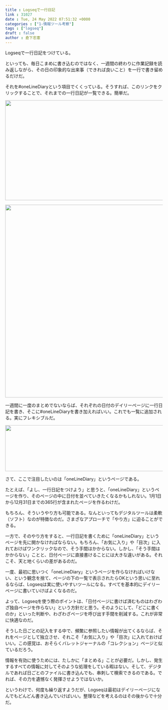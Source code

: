 ```yaml
---
title : Logseqで一行日記
link : 31027
date : Tue, 24 May 2022 07:51:32 +0000
categories : ["1-情報ツール考察"]
tags : ["logseq"]
draft : false
author : 倉下忠憲
---
```


Logseqで一行日記をつけている。

といっても、毎日こまめに書き込むのではなく、一週間の終わりに作業記録を読み返しながら、その日の印象的な出来事（できれば良いこと）を一行で書き留めるだけだ。

それを#oneLineDiaryという項目でくくっている。そうすれば、このリンクをクリックすることで、それまでの一行日記が一覧できる。簡単だ。

<a href="https://rashita.net/blog/?attachment_id=31028" rel="attachment wp-att-31028"><img src="https://rashita.net/blog/wp-content/uploads/2022/05/82f5a8644922f4c4a45d98960dc8a8ee-700x349.png" alt="" width="640" height="319" class="alignnone size-large wp-image-31028" /></a>

<a href="https://rashita.net/blog/?attachment_id=31029" rel="attachment wp-att-31029"><img src="https://rashita.net/blog/wp-content/uploads/2022/05/aa8c4a9feb310784a39de565b01c8428-700x673.png" alt="" width="640" height="615" class="alignnone size-large wp-image-31029" /></a>

一週間に一度のまとめでないならば、それぞれの日付のデイリーページに一行日記を書き、そこに#oneLineDiaryを書き加えればいい。これでも一覧に追加される。実にフレキシブルだ。

<a href="https://rashita.net/blog/?attachment_id=31030" rel="attachment wp-att-31030"><img src="https://rashita.net/blog/wp-content/uploads/2022/05/4ef05ae6b9498ad92fe8b034cebc7a78-700x161.png" alt="" width="640" height="147" class="alignnone size-large wp-image-31030" /></a>

さて、ここで注目したいのは「oneLineDiary」というページである。

たとえば、「よし、一行日記をつけよう」と思うと、「oneLineDiary」というページを作り、そのページの中に日付を並べていきたくなるかもしれない。1月1日から12月31日までの365行が含まれたページを作るわけだ。

もちろん、そういうやり方も可能である。なんといってもデジタルツールは柔軟（ソフト）なのが特徴なのだ。さまざなアプローチで「やり方」に迫ることができる。

一方で、そのやり方をすると、一行日記を書くために「oneLineDiary」というページを先に開かなければならない。もちろん、「お気に入り」や「目次」に入れておけばワンクリックなので、そう手間はかからない。しかし、「そう手間はかからない」ことと、日付ページに直接書けることには大きな違いがある。それこそ、天と地くらいの差があるのだ。

一度、最初に思いつく「oneLineDiary」というページを作らなければいけない、という観念を捨て、ページの下の一覧で表示されたらOKという思いに至れるならば、Logseqは実に使いやすいツールになる。すべてを基本的にデイリーページに書いていけばよくなるのだ。

よって、Logseqを使う際のポイントは、「日付ページに書けば済むものはわざわざ独自ページを作らない」という方針だと思う。そのようにして、「どこに書くのか」といった判断や、わざわざページを呼び出す手間を削減する。これが非常に快適なのだ。

そうした日ごとの記入をする中で、頻繁に参照したい情報が出てくるならば、それをページとして独立させ、それこそ「お気に入り」や「目次」に入れておけばいい。この感覚は、おそらくバレットジャーナルの「コレクション」ページと似ているだろう。

情報を有効に使うためには、たしかに「まとめる」ことが必要だ。しかし、発生するすべての情報に対してそのような処理をしている暇はない。そして、デジタルであれば日ごとのファイルに書き込んでも、串刺して検索できるのである。でれば、その力を遺憾なく発揮させようではないか。

というわけで、何度も繰り返すようだが、Logseqは最初はデイリーページになんでもどんどん書き込んでいけばいい。整理などを考えるのはその後からで十分だ。